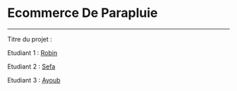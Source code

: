 # Ecommerce De Parapluie
***
Titre du projet : 

Etudiant 1 : [Robin](mailto:robin.cassard@edu.univ-fcomte.fr?subject=SAE_1_05_06) 

Etudiant 2 : [Sefa](mailto:sefa.tas@edu.univ-fcomte.fr?subject=SAE_1_05_06) 

Etudiant 3 : [Ayoub](mailto:ayoub.tajani@edu.univ-fcomte.fr?subject=SAE_1_05_06) 
